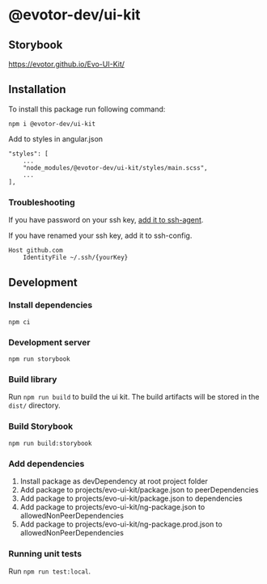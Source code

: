 # @evotor-dev/ui-kit

## Storybook

https://evotor.github.io/Evo-UI-Kit/

## Installation

To install this package run following command:

```
npm i @evotor-dev/ui-kit
```

Add to styles in angular.json

```
"styles": [
    ...
    "node_modules/@evotor-dev/ui-kit/styles/main.scss",
    ...
],
```

### Troubleshooting

If you have password on your ssh key, [add it to ssh-agent](https://help.github.com/articles/generating-a-new-ssh-key-and-adding-it-to-the-ssh-agent/#adding-your-ssh-key-to-the-ssh-agent).

If you have renamed your ssh key, add it to ssh-config.

```
Host github.com
    IdentityFile ~/.ssh/{yourKey}
```

## Development

### Install dependencies

`npm ci`

### Development server

`npm run storybook`

### Build library

Run `npm run build` to build the ui kit. The build artifacts will be stored in the `dist/` directory.

### Build Storybook

`npm run build:storybook`

### Add dependencies

1. Install package as devDependency at root project folder
1. Add package to projects/evo-ui-kit/package.json to peerDependencies
1. Add package to projects/evo-ui-kit/package.json to dependencies
1. Add package to projects/evo-ui-kit/ng-package.json to allowedNonPeerDependencies
1. Add package to projects/evo-ui-kit/ng-package.prod.json to allowedNonPeerDependencies

### Running unit tests

Run `npm run test:local`.
